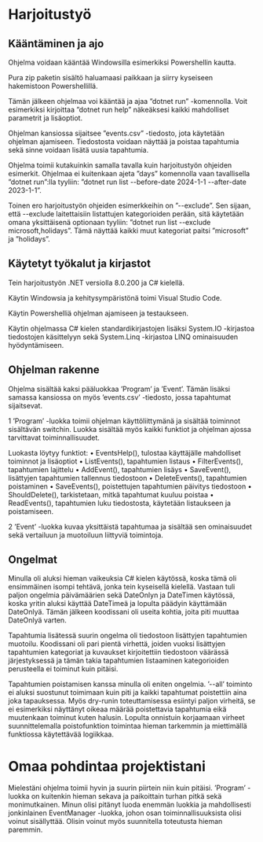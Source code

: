 # Harjoitustyö

## Kääntäminen ja ajo
Ohjelma voidaan kääntää Windowsilla esimerkiksi Powershellin kautta.

Pura zip paketin sisältö haluamaasi paikkaan ja siirry kyseiseen hakemistoon Powershellillä.

Tämän jälkeen ohjelmaa voi kääntää ja ajaa ”dotnet run” -komennolla. Voit esimerkiksi kirjoittaa ”dotnet run help” näkeäksesi kaikki mahdolliset parametrit ja lisäoptiot.

Ohjelman kansiossa sijaitsee ”events.csv” -tiedosto, jota käytetään ohjelman ajamiseen. Tiedostosta voidaan näyttää ja poistaa tapahtumia sekä sinne voidaan lisätä uusia tapahtumia.

Ohjelma toimii kutakuinkin samalla tavalla kuin harjoitustyön ohjeiden esimerkit. Ohjelmaa ei kuitenkaan ajeta ”days” komennolla vaan tavallisella ”dotnet run”:lla tyyliin: ”dotnet run list --before-date 2024-1-1 --after-date 2023-1-1”.

Toinen ero harjoitustyön ohjeiden esimerkkeihin on ”--exclude”. Sen sijaan, että --exclude laitettaisiin listattujen kategorioiden perään, sitä käytetään omana yksittäisenä optionaan tyyliin: ”dotnet run list --exclude microsoft,holidays”. Tämä näyttää kaikki muut kategoriat paitsi ”microsoft” ja ”holidays”.

## Käytetyt työkalut ja kirjastot
Tein harjoitustyön .NET versiolla 8.0.200 ja C# kielellä.

Käytin Windowsia ja kehitysympäristönä toimi Visual Studio Code.

Käytin Powershelliä ohjelman ajamiseen ja testaukseen.

Käytin ohjelmassa C# kielen standardikirjastojen lisäksi System.IO -kirjastoa tiedostojen käsittelyyn sekä System.Linq -kirjastoa LINQ ominaisuuden hyödyntämiseen.

## Ohjelman rakenne
Ohjelma sisältää kaksi pääluokkaa ’Program’ ja ’Event’. Tämän lisäksi samassa
kansiossa on myös ’events.csv’ -tiedosto, jossa tapahtumat sijaitsevat.

1 ’Program’ -luokka toimii ohjelman käyttöliittymänä ja sisältää toiminnot sisältävän switchin. Luokka sisältää myös kaikki funktiot ja ohjelman ajossa tarvittavat toiminnallisuudet.

Luokasta löytyy funktiot:
• EventsHelp(), tulostaa käyttäjälle mahdolliset toiminnot ja lisäoptiot
• ListEvents(), tapahtumien listaus
• FilterEvents(), tapahtumien lajittelu
• AddEvent(), tapahtumien lisäys
• SaveEvent(), lisättyjen tapahtumien tallennus tiedostoon
• DeleteEvents(), tapahtumien poistaminen
• SaveEvents(), poistettujen tapahtumien päivitys tiedostoon
• ShouldDelete(), tarkistetaan, mitkä tapahtumat kuuluu poistaa
• ReadEvents(), tapahtumien luku tiedostosta, käytetään listaukseen ja poistamiseen.

2 ’Event’ -luokka kuvaa yksittäistä tapahtumaa ja sisältää sen ominaisuudet sekä vertailuun ja muotoiluun liittyviä toimintoja.

## Ongelmat
Minulla oli aluksi hieman vaikeuksia C# kielen käytössä, koska tämä oli ensimmäinen isompi tehtävä, jonka tein kyseisellä kielellä. Vastaan tuli paljon ongelmia päivämäärien sekä DateOnlyn ja DateTimen käytössä, koska yritin aluksi käyttää DateTimeä ja lopulta päädyin käyttämään DateOnlyä. Tämän jälkeen koodissani oli useita kohtia, joita piti muuttaa DateOnlyä varten. 

Tapahtumia lisätessä suurin ongelma oli tiedostoon lisättyjen tapahtumien muotoilu. Koodissani oli pari pientä virhettä, joiden vuoksi lisättyjen tapahtumien kategoriat ja kuvaukset kirjoitettiin tiedostoon väärässä järjestyksessä ja tämän takia tapahtumien listaaminen kategorioiden perusteella ei toiminut kuin pitäisi.

Tapahtumien poistamisen kanssa minulla oli eniten ongelmia. ’--all’ toiminto ei aluksi suostunut toimimaan kuin piti ja kaikki tapahtumat poistettiin aina joka tapauksessa. Myös dry-runin toteuttamisessa esiintyi paljon virheitä, se ei esimerkiksi näyttänyt oikeaa määrää poistettavia tapahtumia eikä muutenkaan toiminut kuten halusin. Lopulta onnistuin korjaamaan virheet suunnittelemalla poistofunktion toimintaa hieman tarkemmin ja miettimällä funktiossa käytettävää logiikkaa.

# Omaa pohdintaa projektistani
Mielestäni ohjelma toimii hyvin ja suurin piirtein niin kuin pitäisi. ’Program’ -luokka on kuitenkin hieman sekava ja paikoittain turhan pitkä sekä monimutkainen. Minun olisi pitänyt luoda enemmän luokkia ja mahdollisesti jonkinlainen EventManager -luokka, johon osan toiminnallisuuksista olisi voinut sisällyttää. Olisin voinut myös suunnitella toteutusta hieman paremmin.
